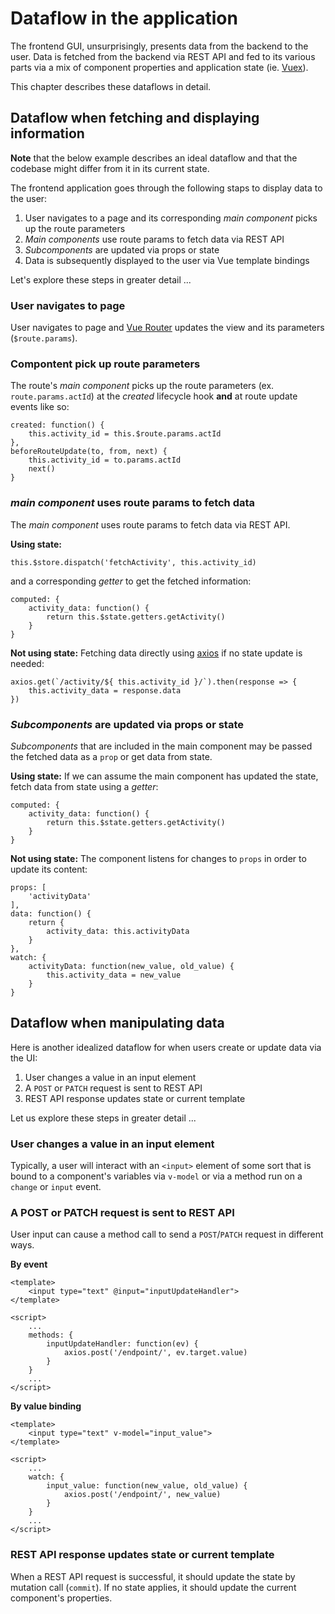 # Dataflow in the application

The frontend GUI, unsurprisingly, presents data from the backend to the user. 
Data is fetched from the backend via REST API and fed to its various parts via a mix of component properties and application state (ie. [Vuex](https://vuex.vuejs.org/api/)).

This chapter describes these dataflows in detail.


## Dataflow when fetching and displaying information

**Note** that the below example describes an ideal dataflow and that the codebase might differ from it in its current state.

The frontend application goes through the following staps to display data to the user:

1. User navigates to a page and its corresponding _main component_ picks up the route parameters
2. _Main components_ use route params to fetch data via REST API
3. _Subcomponents_ are updated via props or state
4. Data is subsequently displayed to the user via Vue template bindings

Let's explore these steps in greater detail ...

### User navigates to page
User navigates to page and [Vue Router](https://router.vuejs.org/api/) updates the view and its parameters (`$route.params`).

### Compontent pick up route parameters
The route's _main component_ picks up the route parameters (ex. `route.params.actId`) at the _created_ lifecycle hook **and** at route update events like so:
```
created: function() {
    this.activity_id = this.$route.params.actId
},
beforeRouteUpdate(to, from, next) {
    this.activity_id = to.params.actId
    next()
}
```

### _main component_ uses route params to fetch data
The _main component_ uses route params to fetch data via REST API. 

**Using state:**
```
this.$store.dispatch('fetchActivity', this.activity_id)
```
and a corresponding _getter_ to get the fetched information:
```
computed: {
    activity_data: function() {
        return this.$state.getters.getActivity()
    }
}
```

**Not using state:** 
Fetching data directly using [axios](https://github.com/axios/axios) if no state update is needed:
```
axios.get(`/activity/${ this.activity_id }/`).then(response => {
    this.activity_data = response.data
})
```

### _Subcomponents_ are updated via props or state
_Subcomponents_ that are included in the main component may be passed the fetched data as a `prop` or get data from state.

**Using state:** 
If we can assume the main component has updated the state, fetch data from state using a _getter_:
```
computed: {
    activity_data: function() {
        return this.$state.getters.getActivity()
    }
}
```

**Not using state:** 
The component listens for changes to `props` in order to update its content:
```
props: [
    'activityData'    
],
data: function() {
    return {
        activity_data: this.activityData
    }
},
watch: {
    activityData: function(new_value, old_value) {
        this.activity_data = new_value
    }
}
```


## Dataflow when manipulating data

Here is another idealized dataflow for when users create or update data via the UI:

1. User changes a value in an input element
2. A `POST` or `PATCH` request is sent to REST API
3. REST API response updates state or current template

Let us explore these steps in greater detail ...

### User changes a value in an input element
Typically, a user will interact with an `<input>` element of some sort that is bound to a component's variables via `v-model` or via a method run on a `change` or `input` event.

### A POST or PATCH request is sent to REST API
User input can cause a method call to send a `POST`/`PATCH` request in different ways.

**By event**
```
<template>
    <input type="text" @input="inputUpdateHandler">
</template>

<script>
    ...
    methods: {
        inputUpdateHandler: function(ev) {
            axios.post('/endpoint/', ev.target.value)
        }
    }
    ...
</script>
```

**By value binding**
```
<template>
    <input type="text" v-model="input_value">
</template>

<script>
    ...
    watch: {
        input_value: function(new_value, old_value) {
            axios.post('/endpoint/', new_value)
        }
    }
    ...
</script>
```

### REST API response updates state or current template
When a REST API request is successful, it should update the state by mutation call (`commit`).
If no state applies, it should update the current component's properties.
